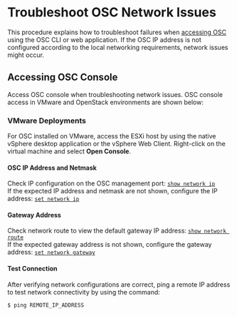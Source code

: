 # Troubleshoot OSC Network Issues  
This procedure explains how to troubleshoot failures when [accessing OSC](/gettingstarted/accessing.md) using the OSC CLI or web application. If the OSC IP address is not configured according to the local networking requirements, network issues might occur.  
## Accessing OSC Console  
Access OSC console when troubleshooting network issues. OSC console access in VMware and OpenStack environments are shown below:

### VMware Deployments  
For OSC installed on VMware, access the ESXi host by using the native vSphere desktop application or the vSphere Web Client. 
Right-click on the virtual machine and select **Open Console**.

#### OSC IP Address and Netmask  
Check IP configuration on the OSC management port:   [`show network ip`](/references/cli.md/#user-content-show-network-ip)  
If the expected IP address and netmask are not shown, configure the IP address:  [`set network ip`](/references/cli.md/#user-content-set-network-ip)  

#### Gateway Address  
Check network route to view the default gateway IP address:  [`show network route`](/references/cli.md/#show-network-route)  
If the expected gateway address is not shown, configure the gateway address: [`set network gateway`](/references/cli.md/#user-content-set-network-gateway)  

#### Test Connection 
After verifying network configurations are correct, ping a remote IP address to test network connectivity by using the command:  
```
$ ping REMOTE_IP_ADDRESS
```

